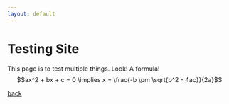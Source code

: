 ```yaml
---
layout: default
---
```


# Testing Site

This page is to test multiple things. Look! A formula! $$ax^2 + bx + c = 0 \implies x = \frac{-b \pm \sqrt{b^2 - 4ac}}{2a}$$

[back](./)
